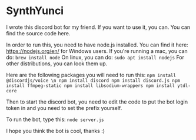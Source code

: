 # SynthYunci

I wrote this discord bot for my friend. If you want to use it, you can. You can find the source code here. 

In order to run this, you need to have node.js installed. 
You can find it here: https://nodejs.org/en/ for Windows users.
If you're running a mac, you can do:
`brew install node` 
On linux, you can do:
`sudo apt install nodejs`
For other distributions, you can look them up.

Here are the following packages you will need to run this:
`npm install @discordjs/voice \n
npm install discord
npm install discord.js
npm install ffmpeg-static
npm install libsodium-wrappers
npm install ytdl-core`

Then to start the discord bot, you need to edit the code to put the bot login token in and you need to set the prefix yourself.

To run the bot, type this:
`node server.js`

I hope you think the bot is cool, thanks :)   
